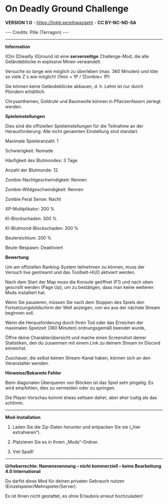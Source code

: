 # On Deadly Ground Challenge

**VERSION 1.0** - https://linktr.ee/eihwazgeht - **CC BY-NC-ND-SA**

--- Credits: Pille (Terragon) ---

--- --- --- --- --- --- --- --- ---

**Information**

(O)n (D)eadly (G)round ist eine **serverseitige** Challenge-Mod, die alle Geländeblöcke in explosive Minen verwandelt.

Versuche so lange wie möglich zu überleben (max. 360 Minuten) und töte so viele Z´s wie möglich! (1min = 1P / 1Zombie= 1P)

Sie können keine Geländeblöcke abbauen, d. h. Lehm ist nur durch Plündern erhältlich.

Chrysanthemen, Goldrute und Baumwolle können in Pflanzenfasern zerlegt werden.

**Spieleinstellungen**

Dies sind die offiziellen Spieleinstellungen für die Teilnahme an der Herausforderung. Alle nicht genannten Einstellung sind standart.

Maximale Spieleranzahl: 1

Schwierigkeit: Nomade

Häufigkeit des Blutmondes: 3 Tage

Anzahl der Blutmonde: 12

Zombie-Nachtgeschwindigkeit: Rennen

Zombie-Wildgeschwindigkeit: Rennen

Zombie Feral Sense: Nacht

XP-Multiplikator: 200 %

KI-Blockschaden: 300 %

KI-Blutmond-Blockschaden: 300 %

Beutereichtum: 200 %

Beute-Respawn: Deaktiviert

**Bewertung**

Um am offiziellen Ranking-System teilnehmen zu können, muss der Versuch live gestreamt und das Toolbelt-HUD aktiviert werden.

Nach dem Start der Map muss die Konsole geöffnet (F1) und nach oben gescrollt werden (Page Up), um zu bestätigen, dass man keine weiteren Mods installiert hat.

Wenn Sie pausieren, müssen Sie nach dem Stoppen des Spiels den Fortsetzungsbildschirm der Welt anzeigen, von wo aus der nächste Stream beginnen soll.

Wenn die Herausforderung durch Ihren Tod oder das Erreichen der maximalen Spielzeit (360 Minuten) ordnungsgemäß beendet wurde,

Öffne deine Charakterübersicht und mache einen Screenshot deiner Statistiken, den du zusammen mit einem Link zu deinem Stream im Discord einreichst.

Zuschauer, die selbst keinen Stream-Kanal haben, können sich an den Veranstalter wenden.

**Hinweise/Bekannte Fehler**

Beim diagonalen Überqueren von Blöcken ist das Spiel sehr pingelig. Es wird empfohlen, dies zu vermeiden oder zu springen.

Die Player-Vorschau kommt etwas seltsam daher; aber eher lustig als das schlimm.

--- --- --- --- --- --- --- --- ---

**Mod-Installation**

1. Laden Sie die Zip-Daten herunter und entpacken Sie sie („hier extrahieren“).

2. Platzieren Sie es in Ihrem „Mods“-Ordner.

3. Viel Spaß!

--- --- --- --- --- --- --- --- ---

**Urheberrechte: Namensnennung – nicht kommerziell – keine Bearbeitung 4.0 International**

Du darfst diese Mod für deinen privaten Gebrauch nutzen (Einzelspieler/Mehrspieler/Server).

Es ist Ihnen nicht gestattet, es ohne Erlaubnis erneut hochzuladen!